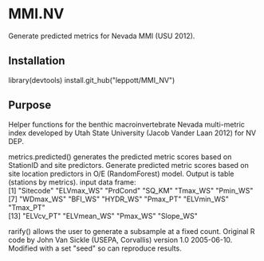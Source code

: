 # MMI.NV
Generate predicted metrics for Nevada MMI (USU 2012).

Installation
------------
library(devtools)
install.git_hub("leppott/MMI_NV")

Purpose
------------
Helper functions for the benthic macroinvertebrate Nevada multi-metric index developed by Utah State University (Jacob Vander Laan 2012) for NV DEP.

metrics.predicted() generates the predicted metric scores based on StationID and site predictors.  Generate predicted metric scores based on site location predictors in O/E (RandomForest) model.  Output is table (stations by metrics). 
input data frame:  
[1] "Sitecode"   "ELVmax_WS"  "PrdCond"    "SQ_KM"      "Tmax_WS"    "Pmin_WS"  
[7] "WDmax_WS"   "BFI_WS"     "HYDR_WS"    "Pmax_PT"    "ELVmin_WS"  "Tmax_PT"   
[13] "ELVcv_PT"   "ELVmean_WS" "Pmax_WS"    "Slope_WS"  

rarify() allows the user to generate a subsample at a fixed count.  Original R code by John Van Sickle (USEPA, Corvallis) version 1.0 2005-06-10.  Modified with a set "seed" so can reproduce results.

